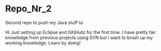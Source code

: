 # Repo_Nr_2
Second repo to push my Java stuff to

Hi
Just  setting up Eclipse and Git(Hub) for the first time. I have pretty fair knowledge from previous projects using SVN but I want to brush up my working knowledge. Learn by doing!
